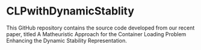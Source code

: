 # CLPwithDynamicStablity
This GitHub repository contains the source code developed from our recent paper,  titled A Matheuristic Approach for the Container Loading Problem Enhancing the Dynamic Stability Representation.
